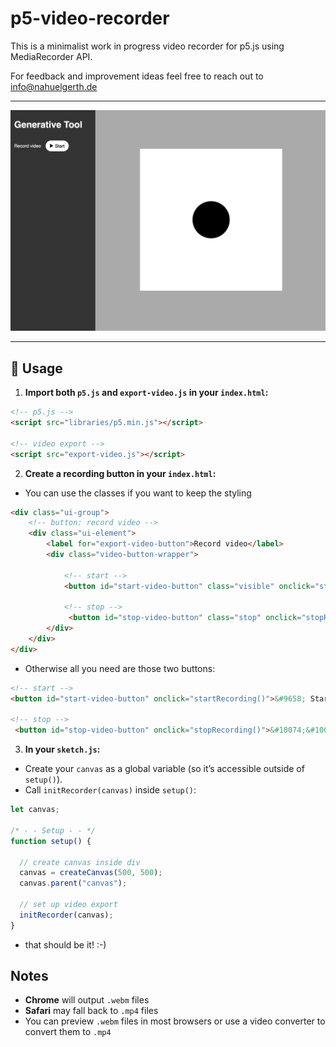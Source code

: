 # p5-video-recorder
This is a minimalist work in progress video recorder for p5.js using MediaRecorder API.

For feedback and improvement ideas feel free to reach out to [info@nahuelgerth.de](mailto:info@nahuelgerth.de)

---

![Preview](/preview.jpg)

---

## 🚀 Usage

1. **Import both `p5.js` and `export-video.js` in your `index.html`:**

```html
<!-- p5.js -->
<script src="libraries/p5.min.js"></script>

<!-- video export -->
<script src="export-video.js"></script>
```

2. **Create a recording button in your `index.html`:**
- You can use the classes if you want to keep the styling

```html
<div class="ui-group">
    <!-- button: record video -->
    <div class="ui-element">
        <label for="export-video-button">Record video</label>
        <div class="video-button-wrapper">

            <!-- start -->
            <button id="start-video-button" class="visible" onclick="startRecording()">&#9658; Start</button>
            
            <!-- stop -->
             <button id="stop-video-button" class="stop" onclick="stopRecording()">&#10074;&#10074; Stop</button>
        </div>
    </div>
</div>
```

- Otherwise all you need are those two buttons:

```html
<!-- start -->
<button id="start-video-button" onclick="startRecording()">&#9658; Start</button>

<!-- stop -->
 <button id="stop-video-button" onclick="stopRecording()">&#10074;&#10074; Stop</button>
```

3. **In your `sketch.js`:**
- Create your `canvas` as a global variable (so it’s accessible outside of `setup()`).
- Call `initRecorder(canvas)` inside `setup()`:
  
```js
let canvas;

/* - - Setup - - */
function setup() {

  // create canvas inside div
  canvas = createCanvas(500, 500);
  canvas.parent("canvas");

  // set up video export
  initRecorder(canvas);
}
```

- that should be it! :-)

## Notes
- **Chrome** will output `.webm` files
- **Safari** may fall back to `.mp4` files
- You can preview `.webm` files in most browsers or use a video converter to convert them to `.mp4`